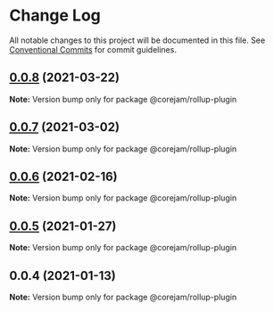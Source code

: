 # Change Log

All notable changes to this project will be documented in this file.
See [Conventional Commits](https://conventionalcommits.org) for commit guidelines.

## [0.0.8](https://github.com/corejam/corejam/compare/@corejam/rollup-plugin@0.0.7...@corejam/rollup-plugin@0.0.8) (2021-03-22)

**Note:** Version bump only for package @corejam/rollup-plugin





## [0.0.7](https://github.com/corejam/corejam/compare/@corejam/rollup-plugin@0.0.6...@corejam/rollup-plugin@0.0.7) (2021-03-02)

**Note:** Version bump only for package @corejam/rollup-plugin





## [0.0.6](https://github.com/corejam/corejam/compare/@corejam/rollup-plugin@0.0.4...@corejam/rollup-plugin@0.0.6) (2021-02-16)

**Note:** Version bump only for package @corejam/rollup-plugin





## [0.0.5](https://github.com/corejam/corejam/compare/@corejam/rollup-plugin@0.0.4...@corejam/rollup-plugin@0.0.5) (2021-01-27)

**Note:** Version bump only for package @corejam/rollup-plugin





## 0.0.4 (2021-01-13)

**Note:** Version bump only for package @corejam/rollup-plugin
